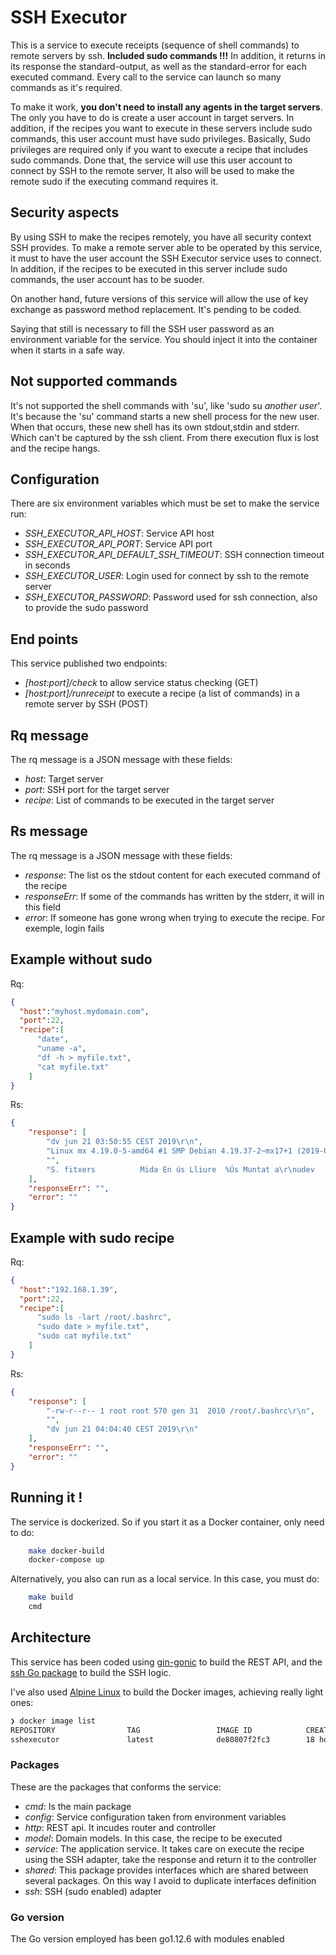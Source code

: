 # SSH Executor
This is a service to execute receipts (sequence of shell commands)  to remote servers by ssh. **Included sudo commands !!!** In addition, it returns in its response the standard-output, as well as the standard-error for each executed command. 
Every call to the service can launch so many commands as it's required.

To make it work, **you don't need to install any agents in the target servers**. The only you have to do is create a user account in target servers. In addition, if the recipes you want to execute in these servers include sudo commands, this user account must have sudo privileges. Basically, Sudo privileges are required only if you want to execute a recipe that includes sudo commands. Done that, the service will use this user account to connect by SSH to the remote server, It also will be used to make the remote sudo if the executing command requires it.

## Security aspects
By using SSH to make the recipes remotely, you have all security context SSH provides. To make a remote server able to be operated by this service, it must to have the user account the SSH Executor service uses to connect. In addition, if the recipes to be executed in this server include sudo commands, the user account has to be suoder.

On another hand, future versions of this service will allow the use of key exchange as password method replacement. It's pending to be coded.

Saying that still is necessary to fill the SSH user password as an environment variable for the service. You should inject it into the container when it starts in a safe way.

## Not supported commands
It's not supported the shell commands with 'su', like 'sudo su *another user*'. It's because the 'su' command starts a new shell process for the new user. When that occurs, these new shell has its own stdout,stdin and stderr. Which can't be captured by the ssh client. From there execution flux is lost and the recipe hangs.

## Configuration
There are six environment variables which must be set to make the service run:
* *SSH_EXECUTOR_API_HOST*: Service API host
* *SSH_EXECUTOR_API_PORT*: Service API port
* *SSH_EXECUTOR_API_DEFAULT_SSH_TIMEOUT*: SSH connection timeout in seconds
* *SSH_EXECUTOR_USER*: Login used for connect by ssh to the remote server
* *SSH_EXECUTOR_PASSWORD*: Password used for ssh connection, also to provide the sudo password

## End points
This service published two endpoints:
* *[host:port]/check* to allow service status checking (GET)
* *[host:port]/runreceipt* to execute a recipe (a list of commands) in a remote server by SSH (POST)

## Rq message
The rq message is a JSON message with these fields:
* *host*: Target server
* *port*: SSH port for the target server
* *recipe*: List of commands to be executed in the target server

## Rs message
The rq message is a JSON message with these fields:
* *response*: The list os the stdout content for each executed command of the recipe
* *responseErr*: If some of the commands has written by the stderr, it will in this field
* *error*: If someone has gone wrong when trying to execute the recipe. For exemple, login fails

## Example without sudo
Rq:
```json
{
  "host":"myhost.mydomain.com",
  "port":22,
  "recipe":[
  	  "date",
  	  "uname -a",
  	  "df -h > myfile.txt",
  	  "cat myfile.txt"
    ]
}
```
Rs:
```json
{
    "response": [
        "dv jun 21 03:50:55 CEST 2019\r\n",
        "Linux mx 4.19.0-5-amd64 #1 SMP Debian 4.19.37-2~mx17+1 (2019-05-15) x86_64 GNU/Linux\r\n",
        "",
        "S. fitxers          Mida En ús Lliure  %Ús Muntat a\r\nudev                3,8G     0   3,8G   0% /dev\r\ntmpfs               777M  1,4M   776M   1% /run\r\n/dev/mapper/rootfs  108G  7,3G    95G   8% /\r\ntmpfs               5,0M  4,0K   5,0M   1% /run/lock\r\ntmpfs               1,6G   58M   1,5G   4% /run/shm\r\n/dev/sda1           487M   82M   376M  18% /boot\r\ncgroup               12K     0    12K   0% /sys/fs/cgroup\r\ntmpfs               777M  4,0K   777M   1% /run/user/115\r\ntmpfs               777M   24K   777M   1% /run/user/1000\r\n"
    ],
    "responseErr": "",
    "error": ""
}
```

## Example with sudo recipe
Rq:
```json
{
  "host":"192.168.1.39",
  "port":22,
  "recipe":[
  	  "sudo ls -lart /root/.bashrc",
  	  "sudo date > myfile.txt",
  	  "sudo cat myfile.txt"
    ]
}
```

Rs:
```json
{
    "response": [
        "-rw-r--r-- 1 root root 570 gen 31  2010 /root/.bashrc\r\n",
        "",
        "dv jun 21 04:04:40 CEST 2019\r\n"
    ],
    "responseErr": "",
    "error": ""
}
```

## Running it !
The service is dockerized. So if you start it as a Docker container, only need to do:
```sh
    make docker-build
    docker-compose up
```

Alternatively, you also can run as a local service. In this case, you must do:
```sh
    make build
    cmd
```

## Architecture
This service has been coded using [gin-gonic](https://gin-gonic.com/) to build the REST API, and the [ssh Go package](https://godoc.org/golang.org/x/crypto/ssh) to build the SSH logic.

I've also used [Alpine Linux](https://alpinelinux.org) to build the Docker images, achieving really light ones:
```sh
❯ docker image list
REPOSITORY                TAG                 IMAGE ID            CREATED             SIZE
sshexecutor               latest              de80807f2fc3        18 hours ago        23.8MB
```

### Packages
These are the packages that conforms the service:
* *cmd*: Is the main package
* *config*: Service configuration taken from environment variables
* *http*: REST api. It incudes router and controller
* *model*: Domain models. In this case, the recipe to be executed
* *service*: The application service. It takes care on execute the recipe using the SSH adapter, take the response and return it to the controller
* *shared*: This package provides interfaces which are shared between several packages. On this way I avoid to duplicate interfaces definition
* *ssh*: SSH (sudo enabled) adapter

### Go version
The Go version employed has been go1.12.6 with modules enabled

